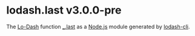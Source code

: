 # lodash.last v3.0.0-pre

The [Lo-Dash](https://lodash.com/) function [_.last](http://lodash.com/docs#last) as a [Node.js](http://nodejs.org/) module generated by [lodash-cli](https://www.npmjs.com/package/lodash-cli).
